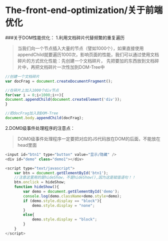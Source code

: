 # The-front-end-optimization/关于前端优化
###关于DOM性能优化：
1.利用文档碎片代替频繁的重复遍历
>当我们向一个节点插入大量的节点（譬如1000个），如果直接使用appendChild就要遍历1000次，影响页面的性能，我们可以通过使用文档碎片的方式优化性能：先创建一个文档碎片，
先把要加的东西放到文档碎片中，再把文档碎片一次性加到DOM-Tree中

```JavaScript
//创建一个文档碎片
var docFrag = document.createDocumentFragment();

//在碎片上加入1000个div节点
for(var i = 0;i<1000;i++){
document.appendChild(document.createElement('div'));
}

//把docFrag加入到DOM-Tree
document.body.appendChild(docFrag);
```
2.DOM0级事件处理程序的注意点：
>DOM0级事件处理程序一定要把对应的JS代码放在DOM的后面，不能放在head里面

```JavaScript
<input id="btn1" type="button" value="显示/隐藏" />
<div id="demo" class="demo1"></div>

<script type="text/javascript">
	var btn = document.getElementById('btn1');
	//注意这里用的是hideShow，不是hideShow(),因为这是赋值语句！！
	btn.onclick = hideShow; 
	function hideShow(){
		var demo = document.getElementById('demo');
		console.log(demo.className+demo.style+demo);
		if (demo.style.display == "block"){
			demo.style.display = "none";
		}
		else{
			demo.style.display = "block";
		}
	}
</script>
```